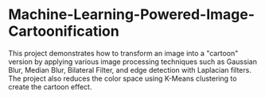 # Machine-Learning-Powered-Image-Cartoonification
This project demonstrates how to transform an image into a "cartoon" version by applying various image processing techniques such as Gaussian Blur, Median Blur, Bilateral Filter, and edge detection with Laplacian filters. The project also reduces the color space using K-Means clustering to create the cartoon effect.
